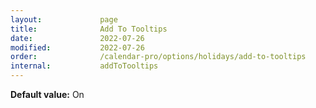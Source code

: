 ```yaml
---
layout:             page
title:              Add To Tooltips
date:               2022-07-26
modified:           2022-07-26
order:              /calendar-pro/options/holidays/add-to-tooltips
internal:           addToTooltips
---
```

**Default value:** On